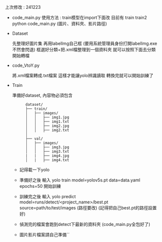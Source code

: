 上次修改 : 241223

- code_main.py 
        使用方法 : 
            train模型在import下面改 目前有 train train2
            python code_main.py (圖片、資料夾、影片路徑)

- Dataset

    先整理好圖片集
    再用labelImg自己框 (要用系統管理員身份打開labelImg.exe 不然會閃退)
    框選好分類+把.xml檔整理到一個資料夾
    就可以按照下面去分類 開始轉檔

- code_VtoY.py

    將.xml檔案轉成.txt檔案 這樣才能讓yolo辨識讀取
    轉換完就可以開始訓練了

- Train

    準備好dataset, 內容物必須包含
  ```
        dataset/
        ├── train/
        │   ├── images/
        │   │   ├── img1.jpg
        │   │   ├── img1.txt
        │   │   ├── img2.jpg
        │   │   ├── img2.txt
        │   
        ├── val/
        │   ├── images/
        │   │   ├── img3.jpg
        │   │   ├── img3.txt
        |   |   ├── img4.jpg
        │   |   ├── img4.txt

  ```
  - 記得載一下yolo

  - 準備好之後 輸入 yolo train model=yolov5s.pt data=data.yaml epochs=50 開始訓練
  - 訓練完之後 輸入 yolo predict model=runs/detect/<project_name>/best.pt source=path/to/test/images (路徑要改) (記得把自己best.pt的路徑設置好)
  - 偵測完的檔案會跑到detect下最新的資料夾 (code_main.py全包好了)
  - 圖片影片檔案請自己準備ˋˊ
  


